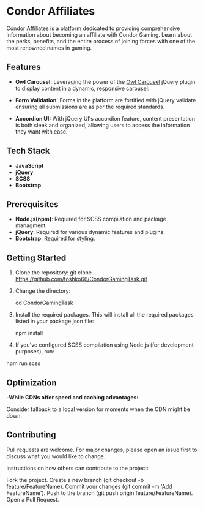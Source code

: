 # Condor Affiliates

Condor Affiliates is a platform dedicated to providing comprehensive information about becoming an affiliate with Condor Gaming. Learn about the perks, benefits, and the entire process of joining forces with one of the most renowned names in gaming.

## Features

- **Owl Carousel:** Leveraging the power of the [Owl Carousel](https://owlcarousel2.github.io/OwlCarousel2/) jQuery plugin to display content in a dynamic, responsive carousel.
  
- **Form Validation:** Forms in the platform are fortified with jQuery validate ensuring all submissions are as per the required standards.

- **Accordion UI:** With jQuery UI's accordion feature, content presentation is both sleek and organized, allowing users to access the information they want with ease.

## Tech Stack

- **JavaScript**
- **jQuery**
- **SCSS**
- **Bootstrap**

## Prerequisites

- **Node.js(npm)**: Required for SCSS compilation and package managment.
- **jQuery**: Required for various dynamic features and plugins.
- **Bootstrap**:  Required for styling.

## Getting Started

1. Clone the repository:
   git clone https://github.com/toshko66/CondorGamingTask.git

2. Change the directory:

   cd CondorGamingTask

3. Install the required packages. This will install all the required packages listed in your package.json file:

    npm install

5. If you've configured SCSS compilation using Node.js (for development purposes), run:

  npm run scss


## Optimization

-**While CDNs offer speed and caching advantages:**

Consider fallback to a local version for moments when the CDN might be down.

## Contributing

Pull requests are welcome. For major changes, please open an issue first to discuss what you would like to change.


Instructions on how others can contribute to the project:

Fork the project.
Create a new branch (git checkout -b feature/FeatureName).
Commit your changes (git commit -m 'Add FeatureName').
Push to the branch (git push origin feature/FeatureName).
Open a Pull Request.
